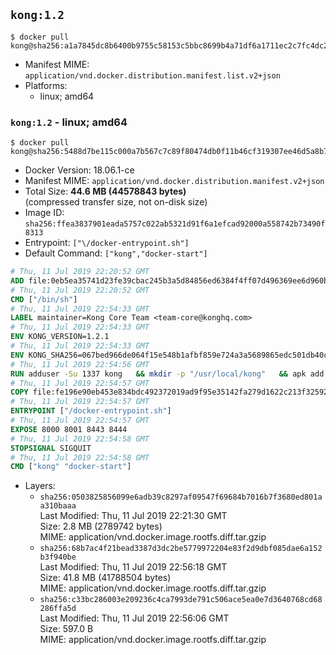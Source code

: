 ## `kong:1.2`

```console
$ docker pull kong@sha256:a1a7845dc8b6400b9755c58153c5bbc8699b4a71df6a1711ec2c7fc4dc2fa714
```

-	Manifest MIME: `application/vnd.docker.distribution.manifest.list.v2+json`
-	Platforms:
	-	linux; amd64

### `kong:1.2` - linux; amd64

```console
$ docker pull kong@sha256:5488d7be115c000a7b567c7c89f80474db0f11b46cf319307ee46d5a8b7c08c0
```

-	Docker Version: 18.06.1-ce
-	Manifest MIME: `application/vnd.docker.distribution.manifest.v2+json`
-	Total Size: **44.6 MB (44578843 bytes)**  
	(compressed transfer size, not on-disk size)
-	Image ID: `sha256:ffea3837901eada5757c022ab5321d91f6a1efcad92000a558742b73490f8313`
-	Entrypoint: `["\/docker-entrypoint.sh"]`
-	Default Command: `["kong","docker-start"]`

```dockerfile
# Thu, 11 Jul 2019 22:20:52 GMT
ADD file:0eb5ea35741d23fe39cbac245b3a5d84856ed6384f4ff07d496369ee6d960bad in / 
# Thu, 11 Jul 2019 22:20:52 GMT
CMD ["/bin/sh"]
# Thu, 11 Jul 2019 22:54:33 GMT
LABEL maintainer=Kong Core Team <team-core@konghq.com>
# Thu, 11 Jul 2019 22:54:33 GMT
ENV KONG_VERSION=1.2.1
# Thu, 11 Jul 2019 22:54:33 GMT
ENV KONG_SHA256=067bed966de064f15e548b1afbf859e724a3a5689865edc501db40cf61a7044c
# Thu, 11 Jul 2019 22:54:56 GMT
RUN adduser -Su 1337 kong 	&& mkdir -p "/usr/local/kong" 	&& apk add --no-cache --virtual .build-deps wget tar ca-certificates 	&& apk add --no-cache libgcc openssl pcre perl tzdata curl libcap su-exec zip 	&& wget -O kong.tar.gz "https://bintray.com/kong/kong-alpine-tar/download_file?file_path=kong-$KONG_VERSION.apk.tar.gz" 	&& echo "$KONG_SHA256 *kong.tar.gz" | sha256sum -c - 	&& tar -xzf kong.tar.gz -C /tmp 	&& rm -f kong.tar.gz 	&& cp -R /tmp/usr / 	&& rm -rf /tmp/usr 	&& cp -R /tmp/etc / 	&& rm -rf /tmp/etc 	&& apk del .build-deps 	&& chown -R kong:0 /usr/local/kong 	&& chmod -R g=u /usr/local/kong
# Thu, 11 Jul 2019 22:54:57 GMT
COPY file:fe196e90eb453e834bdc492372019ad9f95e35142fa279d1622c213f32592fe9 in /docker-entrypoint.sh 
# Thu, 11 Jul 2019 22:54:57 GMT
ENTRYPOINT ["/docker-entrypoint.sh"]
# Thu, 11 Jul 2019 22:54:57 GMT
EXPOSE 8000 8001 8443 8444
# Thu, 11 Jul 2019 22:54:58 GMT
STOPSIGNAL SIGQUIT
# Thu, 11 Jul 2019 22:54:58 GMT
CMD ["kong" "docker-start"]
```

-	Layers:
	-	`sha256:0503825856099e6adb39c8297af09547f69684b7016b7f3680ed801aa310baaa`  
		Last Modified: Thu, 11 Jul 2019 22:21:30 GMT  
		Size: 2.8 MB (2789742 bytes)  
		MIME: application/vnd.docker.image.rootfs.diff.tar.gzip
	-	`sha256:68b7ac4f21bead3387d3dc2be5779972204e83f2d9dbf085dae6a152b3f940be`  
		Last Modified: Thu, 11 Jul 2019 22:56:18 GMT  
		Size: 41.8 MB (41788504 bytes)  
		MIME: application/vnd.docker.image.rootfs.diff.tar.gzip
	-	`sha256:c33bc286003e209236c4ca7993de791c506ace5ea0e7d3640768cd68286ffa5d`  
		Last Modified: Thu, 11 Jul 2019 22:56:06 GMT  
		Size: 597.0 B  
		MIME: application/vnd.docker.image.rootfs.diff.tar.gzip
